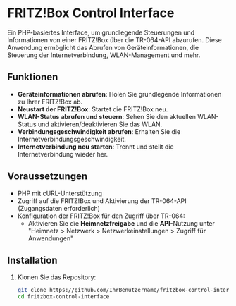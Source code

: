 # FRITZ!Box Control Interface

Ein PHP-basiertes Interface, um grundlegende Steuerungen und Informationen von einer FRITZ!Box über die TR-064-API abzurufen. Diese Anwendung ermöglicht das Abrufen von Geräteinformationen, die Steuerung der Internetverbindung, WLAN-Management und mehr.

## Funktionen

- **Geräteinformationen abrufen**: Holen Sie grundlegende Informationen zu Ihrer FRITZ!Box ab.
- **Neustart der FRITZ!Box**: Startet die FRITZ!Box neu.
- **WLAN-Status abrufen und steuern**: Sehen Sie den aktuellen WLAN-Status und aktivieren/deaktivieren Sie das WLAN.
- **Verbindungsgeschwindigkeit abrufen**: Erhalten Sie die Internetverbindungsgeschwindigkeit.
- **Internetverbindung neu starten**: Trennt und stellt die Internetverbindung wieder her.

## Voraussetzungen

- PHP mit cURL-Unterstützung
- Zugriff auf die FRITZ!Box und Aktivierung der TR-064-API (Zugangsdaten erforderlich)
- Konfiguration der FRITZ!Box für den Zugriff über TR-064:
  - Aktivieren Sie die **Heimnetzfreigabe** und die **API**-Nutzung unter "Heimnetz > Netzwerk > Netzwerkeinstellungen > Zugriff für Anwendungen"

## Installation

1. Klonen Sie das Repository:

   ```bash
   git clone https://github.com/IhrBenutzername/fritzbox-control-interface.git
   cd fritzbox-control-interface
